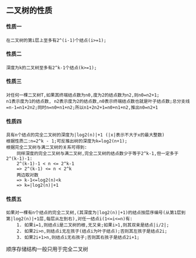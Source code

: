 ## 二叉树的性质
#### 性质一
	在二叉树的第i层上至多有2^(i-1)个结点(i>=1);
#### 性质二
	深度为k的二叉树至多有2^k-1个结点(k>=1);
#### 性质三
	对任何一棵二叉树T,如果其终端结点数为n0,度为2的结点数为n2,则n0=n2+1;
	n1表示度为1的结点数, n2表示度为2的结点数,n0表示终端结点数也就是叶子结点数;总分支线=n-1=n1+2n2;同时n=n0+n1+n2;所以n1+2n2+1=n0+n1+n2,推出n0=n2+1
#### 性质四
	具有n个结点的完全二叉树的深度为|log2(n)|+1 (|x|表示不大于x的最大整数)
	根据性质二:n=2^k - 1;可反推出树的深度为k=log2(n+1);
	根据完全二叉树与满二叉树的关系可得到:
		同样深度的完全二叉树与满二叉树,完全二叉树的结点数少于等于2^k-1,但一定多于2^(k-1)-1: 
		2^(k-1)-1 < n <= 2^k-1
		=> 2^(k-1) <= n < 2^k
		两边取对数
		=> k-1<=log2(n)<k
		=> k=|log2(n)|+1
		
#### 性质五
	如果对一棵有n个结点的完全二叉树,(其深度为|log2(n)|+1)的结点按层序编号(从第1层到第|log2(n)|+1层,每层从左到右),对任一结点i(1<=i<=n)有:
		1. 如果i=1,则结点i是二叉树的根,无又亲;如果i>1,则其双亲是结点|i/2|;
		2. 如果2i>n,则结点i无左孩子(结点i为叶子结点);否则其左孩子是结点2i;
		3. 如果2i+1>n,则结点i无右孩子;否则其右孩子是结点2i+1;



顺序存储结构一般只用于完全二叉树
		
		
		
		
		
		
		
		
		
		